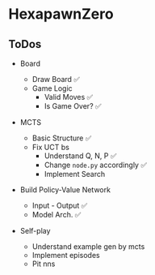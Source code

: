 # HexapawnZero

## ToDos

* Board
  * Draw Board  ✅
  * Game Logic
    * Valid Moves  ✅
    * Is Game Over?  ✅

* MCTS
  * Basic Structure  ✅
  * Fix UCT bs
    * Understand Q, N, P  ✅
    * Change `node.py` accordingly  ✅
    * Implement Search

* Build Policy-Value Network
  * Input - Output  ✅
  * Model Arch.  ✅

* Self-play
  * Understand example gen by mcts
  * Implement episodes
  * Pit nns
